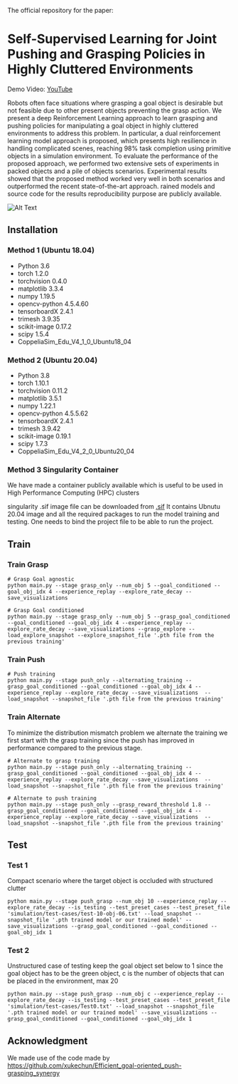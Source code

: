 The official repository for the paper: 
# Self-Supervised Learning for Joint Pushing and Grasping Policies in Highly Cluttered Environments

Demo Video: [YouTube](https://www.youtube.com/watch?v=EUrUt9XO7sI&t=1s&ab_channel=KamalMokhtar)

Robots often face situations where grasping a goal object is desirable but not feasible due to other present objects preventing the grasp action. We present a deep  Reinforcement Learning approach to learn grasping and pushing policies for manipulating a goal object in highly cluttered environments to address this problem.
In particular, a dual reinforcement learning model approach is proposed, which presents high resilience in handling complicated scenes, reaching
$98\%$ task completion using primitive objects in a simulation
environment. To evaluate the performance of the proposed
approach, we performed two extensive sets of experiments in packed objects and a pile of objects scenarios. Experimental results
showed that the proposed method worked very well in both scenarios and outperformed the recent state-of-the-art approach.
rained models and source code for the results reproducibility purpose are publicly available.

![Alt Text](images/PushGrasp.gif)

## Installation
### Method 1 (Ubuntu 18.04)
- Python 3.6
- torch 1.2.0
- torchvision 0.4.0
- matplotlib 3.3.4
- numpy 1.19.5
- opencv-python 4.5.4.60
- tensorboardX 2.4.1
- trimesh 3.9.35
- scikit-image 0.17.2
- scipy 1.5.4
- CoppeliaSim_Edu_V4_1_0_Ubuntu18_04

### Method 2 (Ubuntu 20.04)
- Python 3.8
- torch 1.10.1
- torchvision 0.11.2
- matplotlib 3.5.1
- numpy 1.22.1
- opencv-python 4.5.5.62
- tensorboardX 2.4.1
- trimesh 3.9.42
- scikit-image 0.19.1
- scipy 1.7.3
- CoppeliaSim_Edu_V4_2_0_Ubuntu20_04

### Method 3 Singularity Container
We have made a container publicly available which is useful to be used in High Performance Computing (HPC) clusters

singularity .sif image file can be downloaded from [.sif](https://drive.google.com/drive/folders/1KaAugjPULuasGZQbJVwtFDrTRwi36jLD?usp=sharing) 
It contains Ubnutu 20.04 image and all the required packages to run the model training and testing. One needs to bind the project file to be able to run the project.

## Train
### Train Grasp
```
# Grasp Goal agnostic
python main.py --stage grasp_only --num_obj 5 --goal_conditioned --goal_obj_idx 4 --experience_replay --explore_rate_decay --save_visualizations
```

```
# Grasp Goal conditioned
python main.py --stage grasp_only --num_obj 5 --grasp_goal_conditioned --goal_conditioned --goal_obj_idx 4 --experience_replay --explore_rate_decay --save_visualizations --grasp_explore --load_explore_snapshot --explore_snapshot_file '.pth file from the previous training'
```
### Train Push
```
# Push training
python main.py --stage push_only --alternating_training --grasp_goal_conditioned --goal_conditioned --goal_obj_idx 4 --experience_replay --explore_rate_decay --save_visualizations  --load_snapshot --snapshot_file '.pth file from the previous training' 
```
### Train Alternate
To minimize the distribution mismatch problem we alternate the training we first start with the grasp training since the push has improved in performance compared to the previous stage.
```
# Alternate to grasp training
python main.py --stage push_only --alternating_training --grasp_goal_conditioned --goal_conditioned --goal_obj_idx 4 --experience_replay --explore_rate_decay --save_visualizations  --load_snapshot --snapshot_file '.pth file from the previous training' 
```

```
# Alternate to push training
python main.py --stage push_only --grasp_reward_threshold 1.8 --grasp_goal_conditioned --goal_conditioned --goal_obj_idx 4 --experience_replay --explore_rate_decay --save_visualizations  --load_snapshot --snapshot_file '.pth file from the previous training' 
```
## Test

### Test 1
Compact scenario where the target object is occluded with structured clutter
```
python main.py --stage push_grasp --num_obj 10 --experience_replay --explore_rate_decay --is_testing --test_preset_cases --test_preset_file 'simulation/test-cases/test-10-obj-06.txt' --load_snapshot --snapshot_file '.pth trained model or our trained model' --save_visualizations --grasp_goal_conditioned --goal_conditioned --goal_obj_idx 1 
```
### Test 2
Unstructured case of testing keep the goal object set below to 1 since the goal object has to be the green object, c is the number of objects that can be placed in the environment, max 20
```
python main.py --stage push_grasp --num_obj c --experience_replay --explore_rate_decay --is_testing --test_preset_cases --test_preset_file 'simulation/test-cases/Test0.txt' --load_snapshot --snapshot_file '.pth trained model or our trained model' --save_visualizations --grasp_goal_conditioned --goal_conditioned --goal_obj_idx 1 
```

## Acknowledgment

We made use of the code made by https://github.com/xukechun/Efficient_goal-oriented_push-grasping_synergy 
